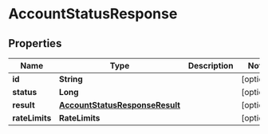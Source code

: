 

# AccountStatusResponse


## Properties

| Name | Type | Description | Notes |
|------------ | ------------- | ------------- | -------------|
|**id** | **String** |  |  [optional] |
|**status** | **Long** |  |  [optional] |
|**result** | [**AccountStatusResponseResult**](AccountStatusResponseResult.md) |  |  [optional] |
|**rateLimits** | **RateLimits** |  |  [optional] |




